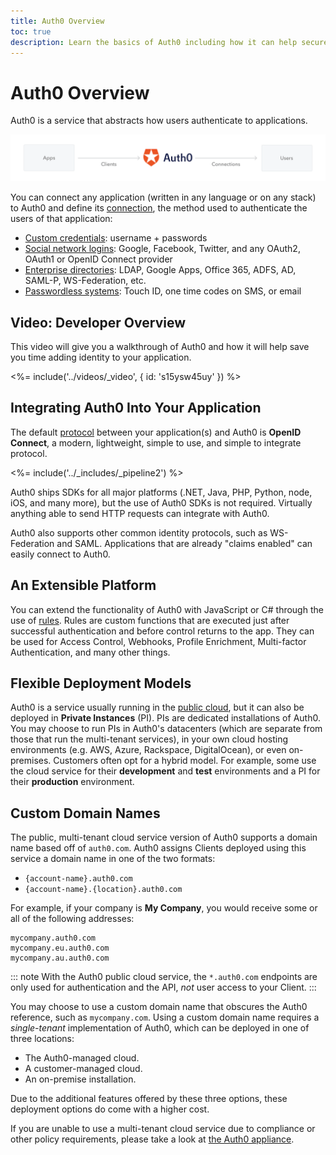 ```yaml
---
title: Auth0 Overview
toc: true
description: Learn the basics of Auth0 including how it can help secure your application, how you can extend Auth0 to meet the exact needs of your project, and about the flexible deployment options in both the cloud and even your own datacenter.
---
```

# Auth0 Overview

Auth0 is a service that abstracts how users authenticate to applications.

![](/media/articles/overview/overview.png)

You can connect any application (written in any language or on any stack) to Auth0 and define its [connection](/connections), the method used to authenticate the users of that application:

* [Custom credentials](/connections/database): username + passwords
* [Social network logins](/identityproviders#social): Google, Facebook, Twitter, and any OAuth2, OAuth1 or OpenID Connect provider
* [Enterprise directories](/identityproviders#enterprise): LDAP, Google Apps, Office 365, ADFS, AD, SAML-P, WS-Federation, etc.
* [Passwordless systems](/connections/passwordless): Touch ID, one time codes on SMS, or email

## Video: Developer Overview

This video will give you a walkthrough of Auth0 and how it will help save you time adding identity to your application.

<%= include('../videos/_video', { id: 's15ysw45uy' }) %>

## Integrating Auth0 Into Your Application

The default [protocol](/protocols) between your application(s) and Auth0 is **OpenID Connect**, a modern, lightweight, simple to use, and simple to integrate protocol.

<%= include('../_includes/_pipeline2') %>

Auth0 ships SDKs for all major platforms (.NET, Java, PHP, Python, node, iOS, and many more), but the use of Auth0 SDKs is not required. Virtually anything able to send HTTP requests can integrate with Auth0.

Auth0 also supports other common identity protocols, such as WS-Federation and SAML. Applications that are already "claims enabled" can easily connect to Auth0.

## An Extensible Platform

You can extend the functionality of Auth0 with JavaScript or C# through the use of [rules](/rules). Rules are custom functions that are executed just after successful authentication and before control returns to the app. They can be used for Access Control, Webhooks, Profile Enrichment, Multi-factor Authentication, and many other things.

## Flexible Deployment Models

Auth0 is a service usually running in the [public cloud](${manage_url}), but it can also be deployed in **Private Instances** (PI). PIs are dedicated installations of Auth0. You may choose to run PIs in Auth0's datacenters (which are separate from those that run the multi-tenant services), in your own cloud hosting environments (e.g. AWS, Azure, Rackspace, DigitalOcean), or even on-premises. Customers often opt for a hybrid model. For example, some use the cloud service for their **development** and **test** environments and a PI for their **production** environment.

## Custom Domain Names

The public, multi-tenant cloud service version of Auth0 supports a domain name based off of `auth0.com`. Auth0 assigns Clients deployed using this service a domain name in one of the two formats:

* `{account-name}.auth0.com`
* `{account-name}.{location}.auth0.com`

For example, if your company is **My Company**, you would receive some or all of the following addresses:

```
mycompany.auth0.com
mycompany.eu.auth0.com
mycompany.au.auth0.com
```

::: note
With the Auth0 public cloud service, the `*.auth0.com` endpoints are only used for authentication and the API, *not* user access to your Client.
:::

You may choose to use a custom domain name that obscures the Auth0 reference, such as `mycompany.com`. Using a custom domain name requires a *single-tenant* implementation of Auth0, which can be deployed in one of three locations:

* The Auth0-managed cloud.
* A customer-managed cloud.
* An on-premise installation.

Due to the additional features offered by these three options, these deployment options do come with a higher cost.

If you are unable to use a multi-tenant cloud service due to compliance or other policy requirements, please take a look at [the Auth0 appliance](/appliance).
